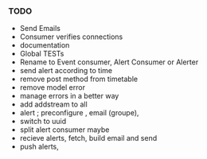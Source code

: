 ### TODO
- Send Emails
- Consumer verifies connections
- documentation
- Global TESTs
- Rename to Event consumer, Alert Consumer or Alerter
- send alert according to time
- remove post method from timetable
- remove model error
- manage errors in a better way
- add addstream to all
- alert ; preconfigure , email (groupe), 
- switch to uuid
- split alert consumer maybe
- recieve alerts, fetch, build email and send
- push alerts,
